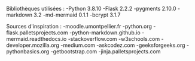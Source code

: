 Bibliothèques utilisées : 
-Python 3.8.10
-Flask 2.2.2
-pygments 2.10.0
-markdown 3.2
-md-mermaid 0.1.1
-bcrypt 3.1.7


Sources d'inspiration :
-moodle.umontpellier.fr
-python.org
-flask.palletsprojects.com
-python-markdown.github.io
-mermaid.readthedocs.io
-stackoverflow.com
-w3schools.com
-developer.mozilla.org
-medium.com
-askcodez.com
-geeksforgeeks.org
-pythonbasics.org
-getbootstrap.com
-jinja.palletsprojects.com